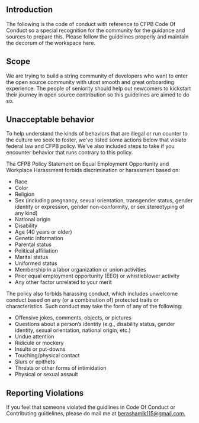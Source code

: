 ## Introduction

The following is the code of conduct with reference to CFPB Code Of Conduct so a special recognition
for the community for the guidance and sources to prepare this. Please follow the guidelines properly
and maintain the decorum of the workspace here.

## Scope

We are trying to  build a string community of developers who want to enter the open source 
community with utost smooth and great onboarding experience. The people of seniority should
help out newcomers to kickstart their journey in open source contribution so this guidelines
are aimed to do so.



## Unacceptable behavior

To help understand the kinds of behaviors that are illegal or run counter to the culture we seek to 
foster, we've listed some actions below that violate federal law and CFPB policy. We've also included 
steps to take if you encounter behavior that runs contrary to this policy.

The CFPB Policy Statement on Equal Employment Opportunity and Workplace Harassment forbids 
discrimination or harassment based on:

- Race
- Color
- Religion
- Sex (including pregnancy, sexual orientation, transgender status, gender identity or expression, gender non-conformity, or sex stereotyping of any kind)
- National origin
- Disability
- Age (40 years or older)
- Genetic information
- Parental status
- Political affiliation
- Marital status
- Uniformed status
- Membership in a labor organization or union activities
- Prior equal employment opportunity (EEO) or whistleblower activity
- Any other factor unrelated to your merit

The policy also forbids harassing conduct, which includes unwelcome conduct based on any (or a combination of) protected traits or characteristics. Such conduct may take the form of any of the following: 

- Offensive jokes, comments, objects, or pictures 
- Questions about a person’s identity (e.g., disability status, gender identity, sexual orientation, national origin, etc.) 
- Undue attention 
- Ridicule or mockery 
- Insults or put-downs 
- Touching/physical contact 
- Slurs or epithets 
- Threats or other forms of intimidation 
- Physical or sexual assault

## Reporting Violations

If you feel that someone violated the guidlines in Code Of Conduct or Contributing guidelines,
please do mail me at [berashamik115@gmail.com.](mailto:berashamik115@gmail.com)

